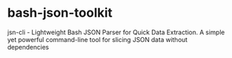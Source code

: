 # bash-json-toolkit
jsn-cli - Lightweight Bash JSON Parser for Quick Data Extraction. A simple yet powerful command-line tool for slicing JSON data without dependencies
